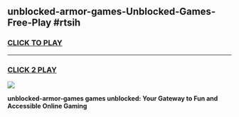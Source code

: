 
## unblocked-armor-games-Unblocked-Games-Free-Play #rtsih
<h3>
<a href="https://us.freeplayer.one?title=unblocked-armor-games&ref=9M">CLICK TO PLAY</a></h3>
<hr>

<h3>
<a href="https://us.freeplayer.one?title=unblocked-armor-games&ref=9M">CLICK 2 PLAY</a>
  
</h3>

<a href="https://us.freeplayer.one?title=unblocked-armor-games&ref=9M"><img src="https://clearcache.store/games.png"></a>


**unblocked-armor-games games unblocked: Your Gateway to Fun and Accessible Online Gaming**
